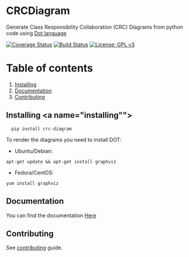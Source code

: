 # CRCDiagram  

Generate Class Responsibility Collaboration (CRC) Diagrams from python code using [Dot language](http://www.graphviz.org/doc/info/lang.html)

[![Coverage Status](https://coveralls.io/repos/github/IuryAlves/CRCDiagram/badge.svg?branch=master)](https://coveralls.io/github/IuryAlves/CRCDiagram?branch=master)
[![Build Status](https://travis-ci.org/IuryAlves/CRCDiagram.svg?branch=master)](https://travis-ci.org/IuryAlves/CRCDiagram)
[![License: GPL v3](https://img.shields.io/badge/License-GPL%20v3-blue.svg)](http://www.gnu.org/licenses/gpl-3.0)

# Table of contents
1. [Installing](#installing)
2. [Documentation](#notes_and_documentation)
3. [Contributing](#contributing)


## Installing <a name="installing""></a>

      pip install crc-diagram


To render the diagrams you need to install DOT:
* Ubuntu/Debian:

`apt-get update && apt-get install graphviz`

* Fedora/CentOS:

`yum install graphviz`

## Documentation <a name="documentation"></a>

You can find the documentation [Here](https://crcdiagram.github.io)
## Contributing <a name='contributing'></a>

See [contributing](CONTRIBUTING.md) guide.
